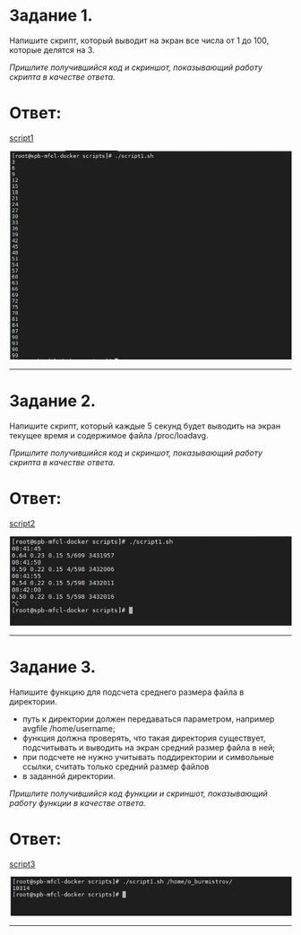 # Задание 1.
Напишите скрипт, который выводит на экран все числа от 1 до 100, которые делятся на 3.

*Пришлите получившийся код и скриншот, показывающий работу скрипта в качестве ответа.*  

# Ответ:  

[script1](script1.sh)  

![pic1](1.PNG)

---

# Задание 2.
Напишите скрипт, который каждые 5 секунд будет выводить на экран текущее время и содержимое файла /proc/loadavg.

*Пришлите получившийся код и скриншот, показывающий работу скрипта в качестве ответа.*  

# Ответ:  

[script2](script2.sh)  

![pic2](2.PNG)  

---

# Задание 3.
Напишите функцию для подсчета среднего размера файла в директории.

* путь к директории должен передаваться параметром, например avgfile /home/username;
* функция должна проверять, что такая директория существует, подсчитывать и выводить на экран средний размер файла 
в ней;
* при подсчете не нужно учитывать поддиректории и символьные ссылки, считать только средний размер файлов 
* в заданной директории.

*Пришлите получившийся код функции и скриншот, показывающий работу функции в качестве ответа.*  

# Ответ:  

[script3](script3.sh)  

![pic3](3.PNG)  

---